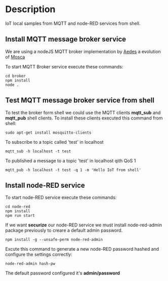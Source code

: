 # Description

IoT local samples from MQTT and node-RED services from shell.

## Install MQTT message broker service

We are using a nodeJS MQTT broker implementation by [Aedes](https://github.com/moscajs/aedes) a evolution of [Mosca](https://github.com/moscajs/moscamosca)

To start MQTT Broker service execute these commands:

```shell
cd broker
npm install
node .
```

## Test MQTT message broker service from shell

To test the broker form shell we could use the MQTT clients **mqtt_sub** and **mqtt_pub** shell clients. To install these clients executed this command from shell:

```shell
sudo apt-get install mosquitto-clients
```

To subscribe to a topic called 'test' in localhost

```shell
mqtt_sub -h localhost -t test
```

To published a message to a topic 'test' in localhost qith QoS 1

```shell
mqtt_pub -h localhost -t test -q 1 -m 'Hello IoT from shell'
```

## Install node-RED service

To start node-RED service execute these commands:

```shell
cd node-red
npm install
npm run start
```

If we want **securize** our node-RED service we must install node-red-admin package previously to creare a default admin password.

```shell
npm install -g --unsafe-perm node-red-admin
```

Excute this command to generate a new node-RED password hashed and configure the settings correctly:

```shell
node-red-admin hash-pw
```

The default password configured it's **admin/password**
